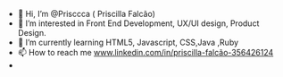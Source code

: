- 👋 Hi, I’m @Prisccca ( Priscilla Falcão)
- 👀 I’m interested in Front End Development, UX/UI design, Product Design.
- 🌱 I’m currently learning HTML5, Javascript, CSS,Java ,Ruby
- 📫 How to reach me www.linkedin.com/in/priscilla-falcão-356426124
-

<!---
Prisccca/Prisccca is a ✨ special ✨ repository because its `README.md` (this file) appears on your GitHub profile.
You can click the Preview link to take a look at your changes.
--->
